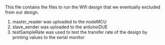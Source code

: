 This file contains the files to run the Wifi design that we eventually excluded from our design.
1. master_reader was uploaded to the nodeMCU
2. slave_sender was uploaded to the arduinoDUE
3. testSampleRate was used to test the transfer rate of the design by printing values to the serial monitor
